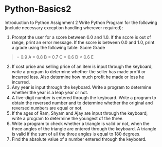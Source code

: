 # Python-Basics2
Introduction to Python
Assignment 2
Write Python Program for the following (include necessary exception handling wherever
required):
1. Prompt the user for a score between 0.0 and 1.0. If the score is out of range, print an
error message. If the score is between 0.0 and 1.0, print a grade using the following
table:
Score Grade
>= 0.9 A
>= 0.8 B
>= 0.7 C
>= 0.6 D
< 0.6 E
2. If cost price and selling price of an item is input through the keyboard, write a program to
determine whether the seller has made profit or incurred loss. Also determine how much
profit he made or loss he incurred.
3. Any year is input through the keyboard. Write a program to determine whether the
year is a leap year or not.
4. A five-digit number is entered through the keyboard. Write a program to obtain the
reversed number and to determine whether the original and reversed numbers are
equal or not.
5. If the ages of Ram, Shyam and Ajay are input through the keyboard, write a program to
determine the youngest of the three.
6. Write a program to check whether a triangle is valid or not, when the three angles of the
triangle are entered through the keyboard. A triangle is valid if the sum of all the three
angles is equal to 180 degrees.
7. Find the absolute value of a number entered through the keyboard.
